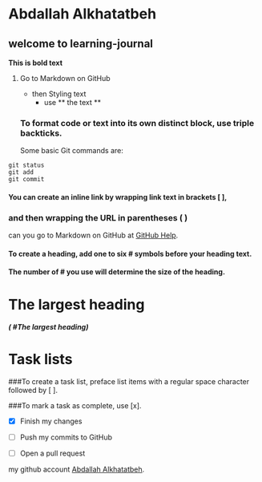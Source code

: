 # Abdallah Alkhatatbeh
## welcome to learning-journal
**This is bold text**
1. Go to Markdown on GitHub
   - then Styling text
     - use **  the text **
     
   ### To format code or text into its own distinct block, use triple backticks.
   
     Some basic Git commands are:
```
git status
git add
git commit
```

#### You can create an inline link by wrapping link text in brackets [ ],
### and then wrapping the URL in parentheses ( )
can you go to Markdown on GitHub at [GitHub Help](help.github.com/en/github/writing-on-github/basic-writing-and-formatting-syntax#headings/).

#### To create a heading, add one to six # symbols before your heading text.


#### The number of # you use will determine the size of the heading.


# The largest heading
##### ( #The largest heading)



# Task lists
###To create a task list, preface list items with a regular space character followed by [ ].


###To mark a task as complete, use [x].

- [x] Finish my changes
- [ ] Push my commits to GitHub
- [ ] Open a pull request




my github account [Abdallah Alkhatatbeh](https://github.com/AbdallahAlkhatatbeh).
